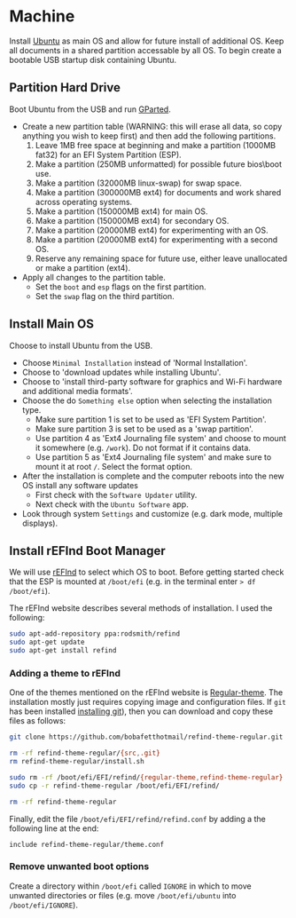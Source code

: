 # Machine

Install [Ubuntu](https://ubuntu.com) as main OS and allow for future install of additional OS.
Keep all documents in a shared partition accessable by all OS.
To begin create a bootable USB startup disk containing Ubuntu.

## Partition Hard Drive
Boot Ubuntu from the USB and run [GParted](https://gparted.org).

- Create a new partition table (WARNING: this will erase all data, so copy anything you wish to keep first) and then add the following partitions.
  1. Leave 1MB free space at beginning and make a partition (1000MB fat32) for an EFI System Partition (ESP).
  2. Make a partition (250MB unformatted) for possible future bios\boot use.
  3. Make a partition (32000MB linux-swap) for swap space.
  4. Make a partition (300000MB ext4) for documents and work shared across operating systems.
  5. Make a partition (150000MB ext4) for main OS.
  6. Make a partition (150000MB ext4) for secondary OS.
  7. Make a partition (20000MB ext4) for experimenting with an OS.
  8. Make a partition (20000MB ext4) for experimenting with a second OS.
  9. Reserve any remaining space for future use, either leave unallocated or make a partition (ext4).
- Apply all changes to the partition table.
  - Set the `boot` and `esp` flags on the first partition.
  - Set the `swap` flag on the third partition.

## Install Main OS
Choose to install Ubuntu from the USB.

- Choose `Minimal Installation` instead of 'Normal Installation'.
- Choose to 'download updates while installing Ubuntu'.
- Choose to 'install third-party software for graphics and Wi-Fi hardware and additional media formats'.
- Choose the do `Something else` option when selecting the installation type.
  - Make sure partition 1 is set to be used as 'EFI System Partition'.
  - Make sure partition 3 is set to be used as a 'swap partition'.
  - Use partition 4 as 'Ext4 Journaling file system' and choose to mount it somewhere (e.g. `/work`). Do not format if it contains data.
  - Use partition 5 as 'Ext4 Journaling file system' and make sure to mount it at root `/`. Select the format option.
- After the installation is complete and the computer reboots into the new OS install any software updates
  - First check with the `Software Updater` utility.
  - Next check with the `Ubuntu Software` app.
- Look through system `Settings` and customize (e.g. dark mode, multiple displays).


## Install rEFInd Boot Manager
We will use [rEFInd](https://www.rodsbooks.com/refind) to select which OS to boot.
Before getting started check that the ESP is mounted at `/boot/efi` (e.g. in the terminal enter `> df /boot/efi`).

The rEFInd website describes several methods of installation.
I used the following:

```bash
sudo apt-add-repository ppa:rodsmith/refind
sudo apt-get update
sudo apt-get install refind
```

### Adding a theme to rEFInd
One of the themes mentioned on the rEFInd website is [Regular-theme](https://github.com/bobafetthotmail/refind-theme-regular).
The installation mostly just requires copying image and configuration files.
If `git` has been installed [installing git](/setup-env/git#install-git)), then you can download and copy these files as follows:

```bash
git clone https://github.com/bobafetthotmail/refind-theme-regular.git

rm -rf refind-theme-regular/{src,.git}
rm refind-theme-regular/install.sh

sudo rm -rf /boot/efi/EFI/refind/{regular-theme,refind-theme-regular}
sudo cp -r refind-theme-regular /boot/efi/EFI/refind/

rm -rf refind-theme-regular
```

Finally, edit the file `/boot/efi/EFI/refind/refind.conf` by adding a the following line at the end:
  
```
include refind-theme-regular/theme.conf
```

### Remove unwanted boot options
Create a directory within `/boot/efi` called `IGNORE` in which to move unwanted directories or files (e.g. move `/boot/efi/ubuntu` into `/boot/efi/IGNORE`).
